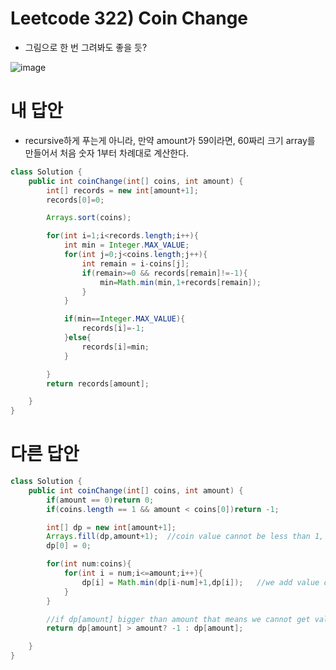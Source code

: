 # Leetcode 322) Coin Change

- 그림으로 한 번 그려봐도 좋을 듯?

![image](https://user-images.githubusercontent.com/37058233/127752788-dc3eb73b-8999-48a6-be05-6bd72720f003.png)

# 내 답안

- recursive하게 푸는게 아니라, 만약 amount가 59이라면, 60짜리 크기 array를 만들어서 처음 숫자 1부터 차례대로 계산한다. 

```java
class Solution {
    public int coinChange(int[] coins, int amount) {
        int[] records = new int[amount+1];        
        records[0]=0;

        Arrays.sort(coins);

        for(int i=1;i<records.length;i++){
            int min = Integer.MAX_VALUE;
            for(int j=0;j<coins.length;j++){
                int remain = i-coins[j];
                if(remain>=0 && records[remain]!=-1){
                    min=Math.min(min,1+records[remain]);
                }
            }

            if(min==Integer.MAX_VALUE){
                records[i]=-1;
            }else{
                records[i]=min;
            }

        }
        return records[amount];

    }
}
```

# 다른 답안

```java
class Solution {
    public int coinChange(int[] coins, int amount) {
        if(amount == 0)return 0;
        if(coins.length == 1 && amount < coins[0])return -1;

        int[] dp = new int[amount+1]; 
        Arrays.fill(dp,amount+1);  //coin value cannot be less than 1, so answer cannot be bigger than amount,so no need to use MAX_INT as initial value
        dp[0] = 0;

        for(int num:coins){
            for(int i = num;i<=amount;i++){
                dp[i] = Math.min(dp[i-num]+1,dp[i]);   //we add value on dp array , this is another reason why array cannot initialiaze as MAX_INT , cause it will overflow when value increase
            }
        }

        //if dp[amount] bigger than amount that means we cannot get valid answer,so return -1
        return dp[amount] > amount? -1 : dp[amount];

    }
}
```